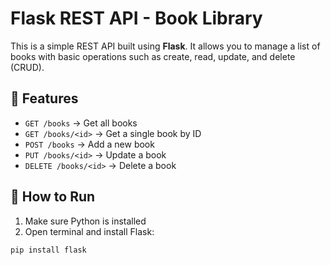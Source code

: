# Flask REST API - Book Library

This is a simple REST API built using **Flask**. It allows you to manage a list of books with basic operations such as create, read, update, and delete (CRUD).

## 🔧 Features

- `GET /books` → Get all books
- `GET /books/<id>` → Get a single book by ID
- `POST /books` → Add a new book
- `PUT /books/<id>` → Update a book
- `DELETE /books/<id>` → Delete a book

## 🚀 How to Run

1. Make sure Python is installed
2. Open terminal and install Flask:

```bash
pip install flask
